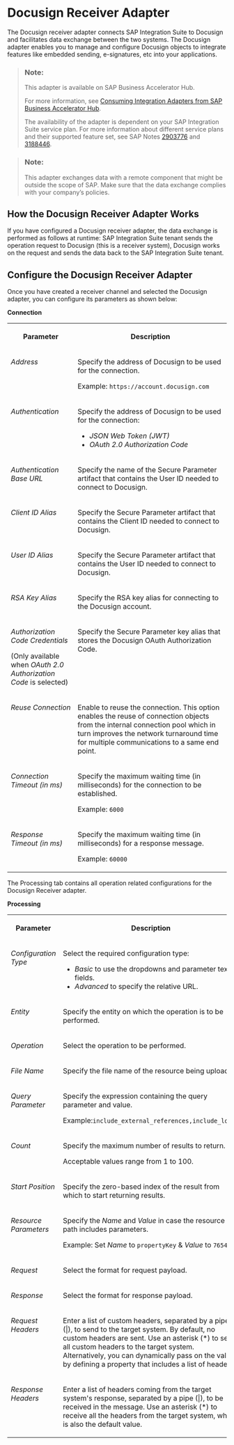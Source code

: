 <!-- loio8f3c5236a99f41b7a010289e1c298680 -->

# Docusign Receiver Adapter

The Docusign receiver adapter connects SAP Integration Suite to Docusign and facilitates data exchange between the two systems. The Docusign adapter enables you to manage and configure Docusign objects to integrate features like embedded sending, e-signatures, etc into your applications.

> ### Note:  
> This adapter is available on SAP Business Accelerator Hub.
> 
> For more information, see [Consuming Integration Adapters from SAP Business Accelerator Hub](consuming-integration-adapters-from-sap-business-accelerator-hub-b9250fb.md).
> 
> The availability of the adapter is dependent on your SAP Integration Suite service plan. For more information about different service plans and their supported feature set, see SAP Notes [2903776](https://launchpad.support.sap.com/#/notes/2903776) and [3188446](https://launchpad.support.sap.com/#/notes/3188446).

> ### Note:  
> This adapter exchanges data with a remote component that might be outside the scope of SAP. Make sure that the data exchange complies with your company’s policies.



<a name="loio8f3c5236a99f41b7a010289e1c298680__section_zgt_twd_zcc"/>

## How the Docusign Receiver Adapter Works

If you have configured a Docusign receiver adapter, the data exchange is performed as follows at runtime: SAP Integration Suite tenant sends the operation request to Docusign \(this is a receiver system\), Docusign works on the request and sends the data back to the SAP Integration Suite tenant.



<a name="loio8f3c5236a99f41b7a010289e1c298680__section_ip2_sxd_zcc"/>

## Configure the Docusign Receiver Adapter

Once you have created a receiver channel and selected the Docusign adapter, you can configure its parameters as shown below:

**Connection**


<table>
<tr>
<th valign="top">

Parameter

</th>
<th valign="top">

Description

</th>
</tr>
<tr>
<td valign="top">

*Address*

</td>
<td valign="top">

Specify the address of Docusign to be used for the connection.

Example: `https://account.docusign.com`

</td>
</tr>
<tr>
<td valign="top">

*Authentication*

</td>
<td valign="top">

Specify the address of Docusign to be used for the connection:

-   *JSON Web Token \(JWT\)*
-   *OAuth 2.0 Authorization Code*



</td>
</tr>
<tr>
<td valign="top">

*Authentication Base URL*

</td>
<td valign="top">

Specify the name of the Secure Parameter artifact that contains the User ID needed to connect to Docusign.

</td>
</tr>
<tr>
<td valign="top">

*Client ID Alias*

</td>
<td valign="top">

Specify the Secure Parameter artifact that contains the Client ID needed to connect to Docusign.

</td>
</tr>
<tr>
<td valign="top">

*User ID Alias*

</td>
<td valign="top">

Specify the Secure Parameter artifact that contains the User ID needed to connect to Docusign.

</td>
</tr>
<tr>
<td valign="top">

*RSA Key Alias*

</td>
<td valign="top">

Specify the RSA key alias for connecting to the Docusign account.

</td>
</tr>
<tr>
<td valign="top">

*Authorization Code Credentials*

\(Only available when *OAuth 2.0 Authorization Code* is selected\)

</td>
<td valign="top">

Specify the Secure Parameter key alias that stores the Docusign OAuth Authorization Code.

</td>
</tr>
<tr>
<td valign="top">

*Reuse Connection*

</td>
<td valign="top">

Enable to reuse the connection. This option enables the reuse of connection objects from the internal connection pool which in turn improves the network turnaround time for multiple communications to a same end point.

</td>
</tr>
<tr>
<td valign="top">

*Connection Timeout \(in ms\)*

</td>
<td valign="top">

Specify the maximum waiting time \(in milliseconds\) for the connection to be established.

Example: `6000`

</td>
</tr>
<tr>
<td valign="top">

*Response Timeout \(in ms\)*

</td>
<td valign="top">

Specify the maximum waiting time \(in milliseconds\) for a response message.

Example: `60000`

</td>
</tr>
</table>

The Processing tab contains all operation related configurations for the Docusign Receiver adapter.

**Processing**


<table>
<tr>
<th valign="top">

Parameter

</th>
<th valign="top">

Description

</th>
</tr>
<tr>
<td valign="top">

*Configuration Type*

</td>
<td valign="top">

Select the required configuration type:

-   *Basic* to use the dropdowns and parameter text fields.
-   *Advanced* to specify the relative URL.



</td>
</tr>
<tr>
<td valign="top">

*Entity*

</td>
<td valign="top">

Specify the entity on which the operation is to be performed.

</td>
</tr>
<tr>
<td valign="top">

*Operation*

</td>
<td valign="top">

Select the operation to be performed.

</td>
</tr>
<tr>
<td valign="top">

*File Name*

</td>
<td valign="top">

Specify the file name of the resource being uploaded.

</td>
</tr>
<tr>
<td valign="top">

*Query Parameter*

</td>
<td valign="top">

Specify the expression containing the query parameter and value.

Example:`include_external_references,include_logos`

</td>
</tr>
<tr>
<td valign="top">

*Count*

</td>
<td valign="top">

Specify the maximum number of results to return.

Acceptable values range from 1 to 100.

</td>
</tr>
<tr>
<td valign="top">

*Start Position*

</td>
<td valign="top">

Specify the zero-based index of the result from which to start returning results.

</td>
</tr>
<tr>
<td valign="top">

*Resource Parameters*

</td>
<td valign="top">

Specify the *Name* and *Value* in case the resource path includes parameters.

Example: Set *Name* to `propertyKey` & *Value* to `76548`.

</td>
</tr>
<tr>
<td valign="top">

*Request*

</td>
<td valign="top">

Select the format for request payload.

</td>
</tr>
<tr>
<td valign="top">

*Response*

</td>
<td valign="top">

Select the format for response payload.

</td>
</tr>
<tr>
<td valign="top">

*Request Headers*

</td>
<td valign="top">

Enter a list of custom headers, separated by a pipe \(|\), to send to the target system. By default, no custom headers are sent. Use an asterisk \(\*\) to send all custom headers to the target system. Alternatively, you can dynamically pass on the values by defining a property that includes a list of headers.

</td>
</tr>
<tr>
<td valign="top">

*Response Headers*

</td>
<td valign="top">

Enter a list of headers coming from the target system's response, separated by a pipe \(|\), to be received in the message. Use an asterisk \(\*\) to receive all the headers from the target system, which is also the default value.

</td>
</tr>
</table>

